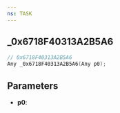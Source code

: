 ```yaml
---
ns: TASK
---
```

## _0x6718F40313A2B5A6

```c
// 0x6718F40313A2B5A6
Any _0x6718F40313A2B5A6(Any p0);
```

## Parameters
* **p0**:
